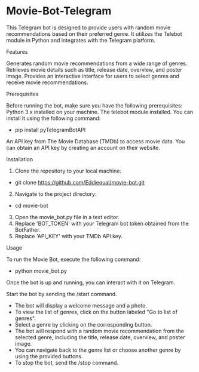 # Movie-Bot-Telegram
This Telegram bot is designed to provide users with random movie recommendations based on their preferred genre. It utilizes the Telebot module in Python and integrates with the Telegram platform.

Features

Generates random movie recommendations from a wide range of genres.
Retrieves movie details such as title, release date, overview, and poster image.
Provides an interactive interface for users to select genres and receive movie recommendations.

Prerequisites

Before running the bot, make sure you have the following prerequisites:
Python 3.x installed on your machine.
The telebot module installed. You can install it using the following command:
- pip install pyTelegramBotAPI 

An API key from The Movie Database (TMDb) to access movie data. You can obtain an API key by creating an account on their website.

Installation

1. Clone the repository to your local machine:
- git clone https://github.com/Eddiequal/movie-bot.git 
2. Navigate to the project directory:
- cd movie-bot 
3. Open the movie_bot.py file in a text editor.
4. Replace 'BOT_TOKEN' with your Telegram bot token obtained from the BotFather.
5. Replace 'API_KEY' with your TMDb API key.

Usage

To run the Movie Bot, execute the following command:
- python movie_bot.py 

Once the bot is up and running, you can interact with it on Telegram.

Start the bot by sending the /start command.
- The bot will display a welcome message and a photo.
- To view the list of genres, click on the button labeled "Go to list of genres".
- Select a genre by clicking on the corresponding button.
- The bot will respond with a random movie recommendation from the selected genre, including the title, release date, overview, and poster image.
- You can navigate back to the genre list or choose another genre by using the provided buttons.
- To stop the bot, send the /stop command.


